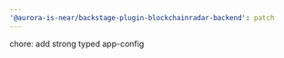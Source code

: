 ```yaml
---
'@aurora-is-near/backstage-plugin-blockchainradar-backend': patch
---
```


chore: add strong typed app-config
